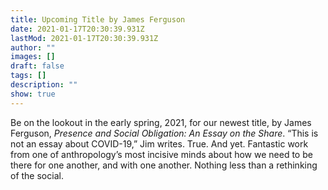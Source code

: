 ```yaml
---
title: Upcoming Title by James Ferguson
date: 2021-01-17T20:30:39.931Z
lastMod: 2021-01-17T20:30:39.931Z
author: ""
images: []
draft: false
tags: []
description: ""
show: true
---
```

Be on the lookout in the early spring, 2021, for our newest title, by James Ferguson, *Presence and Social Obligation: An Essay on the Share*. “This is not an essay about COVID-19,” Jim writes. True. And yet. Fantastic work from one of anthropology’s most incisive minds about how we need to be there for one another, and with one another. Nothing less than a rethinking of the social.
